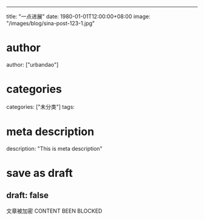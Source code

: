 
---
title: "一点进展"
date: 1980-01-01T12:00:00+08:00
image: "/images/blog/sina-post-123-1.jpg"
# author
author: ["urbandao"]
# categories
categories: ["未分类"]
tags: 
# meta description
description: "This is meta description"
# save as draft
draft: false
---

文章被加密 CONTENT BEEN BLOCKED
